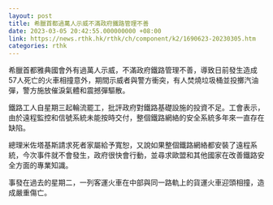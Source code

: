 ```yaml
---
layout: post
title: 希臘首都過萬人示威不滿政府鐵路管理不善
date: 2023-03-05 20:42:55.000000000 +08:00
link: https://news.rthk.hk/rthk/ch/component/k2/1690623-20230305.htm
categories: rthk
---
```


希臘首都雅典國會外有過萬人示威，不滿政府鐵路管理不善，導致日前發生造成57人死亡的火車相撞意外，期間示威者與警方衝突，有人焚燒垃圾桶並投擲汽油彈，警方施放催淚氣體和震撼彈驅散。

鐵路工人自星期三起輪流罷工，批評政府對鐵路基礎設施的投資不足。工會表示，由於遠程監控和信號系統未能按時交付，整個鐵路網絡的安全系統多年來一直存在缺陷。

總理米佐塔基斯請求死者家屬給予寬恕，又說如果整個鐵路網絡都安裝了遠程系統，今次事件就不會發生，政府很快會行動，並尋求歐盟和其他國家在改善鐵路安全方面的專業知識。

事發在過去的星期二，一列客運火車在中部與同一路軌上的貨運火車迎頭相撞，造成嚴重傷亡。
